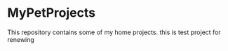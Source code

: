 # MyPetProjects
This repository contains some of my home projects. 
this is test project for renewing 
